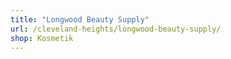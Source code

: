 ```yaml
---
title: "Longwood Beauty Supply"
url: /cleveland-heights/longwood-beauty-supply/
shop: Kosmetik
---
```

